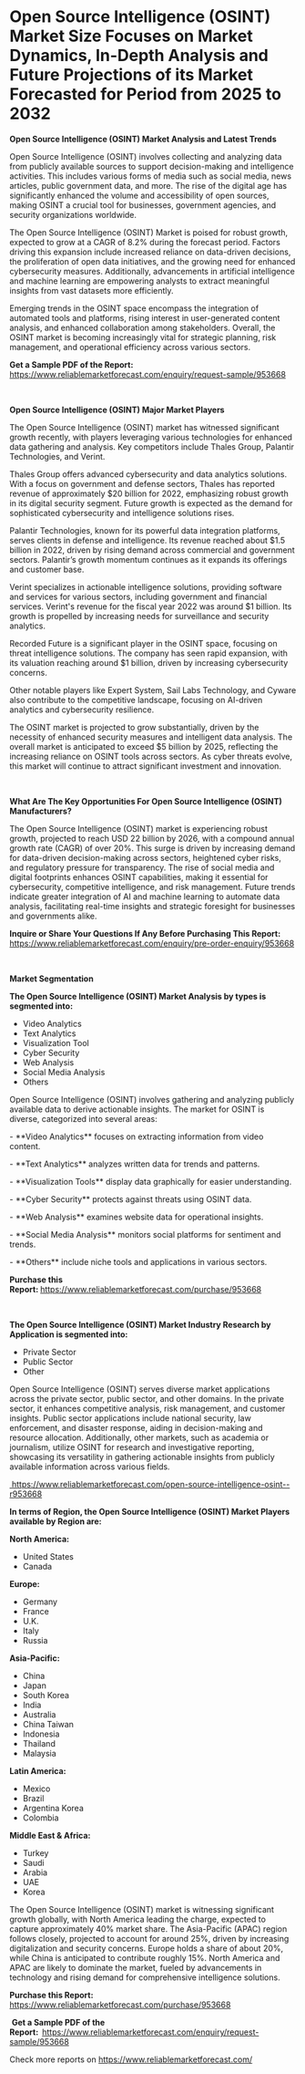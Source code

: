 <p><h1>Open Source Intelligence (OSINT) Market Size Focuses on Market Dynamics, In-Depth Analysis and Future Projections of its Market Forecasted for Period from 2025 to 2032</h1></p><p><strong>Open Source Intelligence (OSINT) Market Analysis and Latest Trends</strong></p>
<p><p>Open Source Intelligence (OSINT) involves collecting and analyzing data from publicly available sources to support decision-making and intelligence activities. This includes various forms of media such as social media, news articles, public government data, and more. The rise of the digital age has significantly enhanced the volume and accessibility of open sources, making OSINT a crucial tool for businesses, government agencies, and security organizations worldwide.</p><p>The Open Source Intelligence (OSINT) Market is poised for robust growth, expected to grow at a CAGR of 8.2% during the forecast period. Factors driving this expansion include increased reliance on data-driven decisions, the proliferation of open data initiatives, and the growing need for enhanced cybersecurity measures. Additionally, advancements in artificial intelligence and machine learning are empowering analysts to extract meaningful insights from vast datasets more efficiently. </p><p>Emerging trends in the OSINT space encompass the integration of automated tools and platforms, rising interest in user-generated content analysis, and enhanced collaboration among stakeholders. Overall, the OSINT market is becoming increasingly vital for strategic planning, risk management, and operational efficiency across various sectors.</p></p>
<p><strong>Get a Sample PDF of the Report:&nbsp;</strong> <a href="https://www.reliablemarketforecast.com/enquiry/request-sample/953668?utm_campaign=2761&utm_medium=2&utm_source=Github&utm_content=ia&utm_term=11032025&utm_id=open-source-intelligence-osint">https://www.reliablemarketforecast.com/enquiry/request-sample/953668</a></p>
<p>&nbsp;</p>
<p><strong>Open Source Intelligence (OSINT) Major Market Players</strong></p>
<p><p>The Open Source Intelligence (OSINT) market has witnessed significant growth recently, with players leveraging various technologies for enhanced data gathering and analysis. Key competitors include Thales Group, Palantir Technologies, and Verint.</p><p>Thales Group offers advanced cybersecurity and data analytics solutions. With a focus on government and defense sectors, Thales has reported revenue of approximately $20 billion for 2022, emphasizing robust growth in its digital security segment. Future growth is expected as the demand for sophisticated cybersecurity and intelligence solutions rises.</p><p>Palantir Technologies, known for its powerful data integration platforms, serves clients in defense and intelligence. Its revenue reached about $1.5 billion in 2022, driven by rising demand across commercial and government sectors. Palantir’s growth momentum continues as it expands its offerings and customer base.</p><p>Verint specializes in actionable intelligence solutions, providing software and services for various sectors, including government and financial services. Verint's revenue for the fiscal year 2022 was around $1 billion. Its growth is propelled by increasing needs for surveillance and security analytics.</p><p>Recorded Future is a significant player in the OSINT space, focusing on threat intelligence solutions. The company has seen rapid expansion, with its valuation reaching around $1 billion, driven by increasing cybersecurity concerns.</p><p>Other notable players like Expert System, Sail Labs Technology, and Cyware also contribute to the competitive landscape, focusing on AI-driven analytics and cybersecurity resilience.</p><p>The OSINT market is projected to grow substantially, driven by the necessity of enhanced security measures and intelligent data analysis. The overall market is anticipated to exceed $5 billion by 2025, reflecting the increasing reliance on OSINT tools across sectors. As cyber threats evolve, this market will continue to attract significant investment and innovation.</p></p>
<p>&nbsp;</p>
<p><strong>What Are The Key Opportunities For Open Source Intelligence (OSINT) Manufacturers?</strong></p>
<p><p>The Open Source Intelligence (OSINT) market is experiencing robust growth, projected to reach USD 22 billion by 2026, with a compound annual growth rate (CAGR) of over 20%. This surge is driven by increasing demand for data-driven decision-making across sectors, heightened cyber risks, and regulatory pressure for transparency. The rise of social media and digital footprints enhances OSINT capabilities, making it essential for cybersecurity, competitive intelligence, and risk management. Future trends indicate greater integration of AI and machine learning to automate data analysis, facilitating real-time insights and strategic foresight for businesses and governments alike.</p></p>
<p><strong>Inquire or Share Your Questions If Any Before Purchasing This Report:</strong> <a href="https://www.reliablemarketforecast.com/enquiry/pre-order-enquiry/953668?utm_campaign=2761&utm_medium=2&utm_source=Github&utm_content=ia&utm_term=11032025&utm_id=open-source-intelligence-osint">https://www.reliablemarketforecast.com/enquiry/pre-order-enquiry/953668</a></p>
<p>&nbsp;</p>
<p><strong>Market Segmentation</strong></p>
<p><strong>The Open Source Intelligence (OSINT) Market Analysis by types is segmented into:</strong></p>
<p><ul><li>Video Analytics</li><li>Text Analytics</li><li>Visualization Tool</li><li>Cyber Security</li><li>Web Analysis</li><li>Social Media Analysis</li><li>Others</li></ul></p>
<p><p>Open Source Intelligence (OSINT) involves gathering and analyzing publicly available data to derive actionable insights. The market for OSINT is diverse, categorized into several areas: </p><p>- **Video Analytics** focuses on extracting information from video content.</p><p>- **Text Analytics** analyzes written data for trends and patterns.</p><p>- **Visualization Tools** display data graphically for easier understanding.</p><p>- **Cyber Security** protects against threats using OSINT data.</p><p>- **Web Analysis** examines website data for operational insights.</p><p>- **Social Media Analysis** monitors social platforms for sentiment and trends. </p><p>- **Others** include niche tools and applications in various sectors.</p></p>
<p><strong>Purchase this Report:&nbsp;</strong><a href="https://www.reliablemarketforecast.com/purchase/953668?utm_campaign=2761&utm_medium=2&utm_source=Github&utm_content=ia&utm_term=11032025&utm_id=open-source-intelligence-osint">https://www.reliablemarketforecast.com/purchase/953668</a></p>
<p>&nbsp;</p>
<p><strong>The Open Source Intelligence (OSINT) Market Industry Research by Application is segmented into:</strong></p>
<p><ul><li>Private Sector</li><li>Public Sector</li><li>Other</li></ul></p>
<p><p>Open Source Intelligence (OSINT) serves diverse market applications across the private sector, public sector, and other domains. In the private sector, it enhances competitive analysis, risk management, and customer insights. Public sector applications include national security, law enforcement, and disaster response, aiding in decision-making and resource allocation. Additionally, other markets, such as academia or journalism, utilize OSINT for research and investigative reporting, showcasing its versatility in gathering actionable insights from publicly available information across various fields.</p></p>
<p><a href="https://www.reliablemarketforecast.com/open-source-intelligence-osint--r953668?utm_campaign=2761&utm_medium=2&utm_source=Github&utm_content=ia&utm_term=11032025&utm_id=open-source-intelligence-osint">&nbsp;https://www.reliablemarketforecast.com/open-source-intelligence-osint--r953668</a></p>
<p><strong>In terms of Region, the Open Source Intelligence (OSINT) Market Players available by Region are:</strong></p>
<p>
    <p> <strong> North America: </strong>
        <ul>
            <li>United States</li>
            <li>Canada</li>
        </ul>
        </p> 
    <p> <strong> Europe: </strong>
        <ul>
            <li>Germany</li>
            <li>France</li>
            <li>U.K.</li>
            <li>Italy</li>
            <li>Russia</li>
        </ul>
        </p> 
    <p> <strong> Asia-Pacific: </strong>
        <ul>
            <li>China</li>
            <li>Japan</li>
            <li>South Korea</li>
            <li>India</li>
            <li>Australia</li>
            <li>China Taiwan</li>
            <li>Indonesia</li>
            <li>Thailand</li>
            <li>Malaysia</li>
        </ul>
        </p> 
    <p> <strong> Latin America: </strong>
        <ul>
            <li>Mexico</li>
            <li>Brazil</li>
            <li>Argentina Korea</li>
            <li>Colombia</li>
        </ul>
        </p> 
    <p> <strong> Middle East & Africa: </strong>
        <ul>
            <li>Turkey</li>
            <li>Saudi</li>
            <li>Arabia</li>
            <li>UAE</li>
            <li>Korea</li>
        </ul>
    </p>
    </p>
<p><p>The Open Source Intelligence (OSINT) market is witnessing significant growth globally, with North America leading the charge, expected to capture approximately 40% market share. The Asia-Pacific (APAC) region follows closely, projected to account for around 25%, driven by increasing digitalization and security concerns. Europe holds a share of about 20%, while China is anticipated to contribute roughly 15%. North America and APAC are likely to dominate the market, fueled by advancements in technology and rising demand for comprehensive intelligence solutions.</p></p>
<p><strong>Purchase this Report: </strong><a href="https://www.reliablemarketforecast.com/purchase/953668?utm_campaign=2761&utm_medium=2&utm_source=Github&utm_content=ia&utm_term=11032025&utm_id=open-source-intelligence-osint">https://www.reliablemarketforecast.com/purchase/953668</a></p>
<p>&nbsp;<strong>Get a Sample PDF of the Report:&nbsp;&nbsp;</strong><a href="https://www.reliablemarketforecast.com/enquiry/request-sample/953668?utm_campaign=2761&utm_medium=2&utm_source=Github&utm_content=ia&utm_term=11032025&utm_id=open-source-intelligence-osint">https://www.reliablemarketforecast.com/enquiry/request-sample/953668</a></p>
<p><strong></strong></p>
<p>Check more reports on <a href="https://www.reliablemarketforecast.com/?utm_campaign=2761&utm_medium=2&utm_source=Github&utm_content=ia&utm_term=11032025&utm_id=open-source-intelligence-osint">https://www.reliablemarketforecast.com/</a></p>